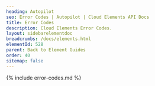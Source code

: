 ```yaml
---
heading: Autopilot
seo: Error Codes | Autopilot | Cloud Elements API Docs
title: Error Codes
description: Cloud Elements Error Codes.
layout: sidebarelementdoc
breadcrumbs: /docs/elements.html
elementId: 528
parent: Back to Element Guides
order: 40
sitemap: false
---
```


{% include error-codes.md %}
